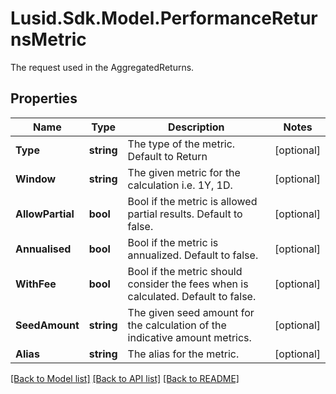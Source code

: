 # Lusid.Sdk.Model.PerformanceReturnsMetric
The request used in the AggregatedReturns.

## Properties

Name | Type | Description | Notes
------------ | ------------- | ------------- | -------------
**Type** | **string** | The type of the metric. Default to Return | [optional] 
**Window** | **string** | The given metric for the calculation i.e. 1Y, 1D. | [optional] 
**AllowPartial** | **bool** | Bool if the metric is allowed partial results. Default to false. | [optional] 
**Annualised** | **bool** | Bool if the metric is annualized. Default to false. | [optional] 
**WithFee** | **bool** | Bool if the metric should consider the fees when is calculated. Default to false. | [optional] 
**SeedAmount** | **string** | The given seed amount for the calculation of the indicative amount metrics. | [optional] 
**Alias** | **string** | The alias for the metric. | [optional] 

[[Back to Model list]](../README.md#documentation-for-models) [[Back to API list]](../README.md#documentation-for-api-endpoints) [[Back to README]](../README.md)

